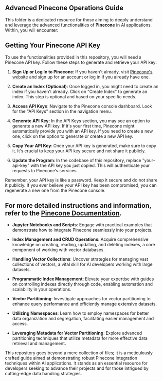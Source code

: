 ## Advanced Pinecone Operations Guide

This folder is a dedicated resource for those aiming to deeply understand and leverage the advanced functionalities of **Pinecone** in AI applications. Within, you will encounter:
## Getting Your Pinecone API Key

To use the functionalities provided in this repository, you will need a Pinecone API key. Follow these steps to generate and retrieve your API key:

1. **Sign Up or Log In to Pinecone**: If you haven't already, visit [Pinecone's website](https://www.pinecone.io) and sign up for an account or log in if you already have one.

2. **Create an Index (Optional)**: Once logged in, you might need to create an index if you haven't already. Click on "Create Index" to generate an index. This step is optional and based on your specific needs.

3. **Access API Keys**: Navigate to the Pinecone console dashboard. Look for the "API Keys" section in the navigation menu.

4. **Generate API Key**: In the API Keys section, you may see an option to generate a new API key. If it's your first time, Pinecone might automatically provide you with an API key. If you need to create a new one, click on the option to generate or create a new API key.

5. **Copy Your API Key**: Once your API key is generated, make sure to copy it. It's crucial to keep your API key secure and not share it publicly.

6. **Update the Program**: In the codebase of this repository, replace "your-api-key" with the API key you just copied. This will authenticate your requests to Pinecone's services.

Remember, your API key is like a password. Keep it secure and do not share it publicly. If you ever believe your API key has been compromised, you can regenerate a new one from the Pinecone console.

For more detailed instructions and information, refer to the [Pinecone Documentation](https://docs.pinecone.io).
--------------------------------
- **Jupyter Notebooks and Scripts**: Engage with practical examples that demonstrate how to integrate Pinecone seamlessly into your projects.

- **Index Management and CRUD Operations**: Acquire comprehensive knowledge on creating, reading, updating, and deleting indexes, a core component of working with vector databases.

- **Handling Vector Collections**: Uncover strategies for managing vast collections of vectors, a vital skill for AI developers working with large datasets.

- **Programmatic Index Management**: Elevate your expertise with guides on controlling indexes directly through code, enabling automation and scalability in your operations.

- **Vector Partitioning**: Investigate approaches for vector partitioning to enhance query performance and efficiently manage extensive datasets.

- **Utilizing Namespaces**: Learn how to employ namespaces for better data organization and segregation, facilitating easier management and access.

- **Leveraging Metadata for Vector Partitioning**: Explore advanced partitioning techniques that utilize metadata for more effective data retrieval and management.

This repository goes beyond a mere collection of files; it is a meticulously crafted guide aimed at demonstrating robust Pinecone integration techniques within AI applications. It stands as an essential resource for developers seeking to advance their projects and for those intrigued by cutting-edge data handling strategies.
